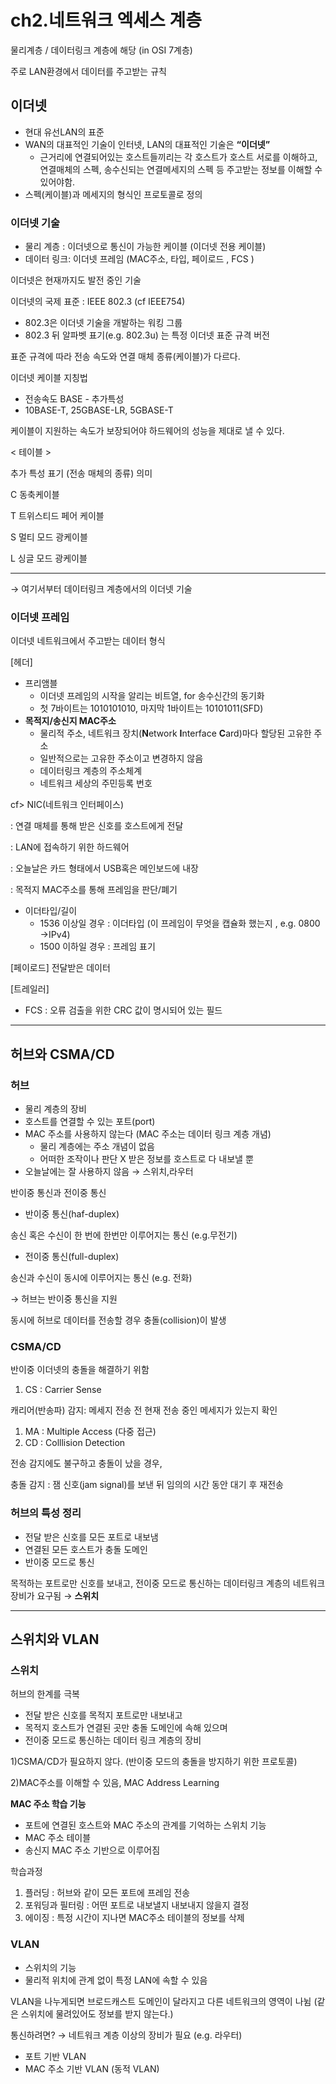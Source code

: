 # ch2.네트워크 엑세스 계층

물리계층 / 데이터링크 계층에 해당 (in OSI 7계층)

주로 LAN환경에서 데이터를 주고받는 규칙

## 이더넷

- 현대 유선LAN의 표준
- WAN의 대표적인 기술이 인터넷, LAN의 대표적인 기술은 **“이더넷”**
    - 근거리에 연결되어있는 호스트들끼리는 각 호스트가 호스트 서로를 이해하고, 연결매체의 스펙, 송수신되는 연결메세지의 스펙 등 주고받는 정보를 이해할 수 있어야함.
- 스펙(케이블)과 메세지의 형식인 프로토콜로 정의

### 이더넷 기술

- 물리 계층 : 이더넷으로 통신이 가능한 케이블 (이더넷 전용 케이블)
- 데이터 링크: 이더넷 프레임 (MAC주소, 타입, 페이로드 , FCS )

이더넷은 현재까지도 발전 중인 기술

이더넷의 국제 표준 : IEEE 802.3 (cf IEEE754) 

- 802.3은 이더넷 기술을 개발하는 워킹 그룹
- 802.3 뒤 알파벳 표기(e.g. 802.3u) 는 특정 이더넷 표준 규격 버전

표준 규격에 따라 전송 속도와 연결 매체 종류(케이블)가 다르다.

이더넷 케이블 지칭법

- 전송속도 BASE - 추가특성
- 10BASE-T, 25GBASE-LR, 5GBASE-T

케이블이 지원하는 속도가 보장되어야 하드웨어의 성능을 제대로 낼 수 있다.

< 테이블 >

추가 특성 표기 (전송 매체의 종류)  의미

C  동축케이블

T 트위스티드 페어 케이블

S 멀티 모드 광케이블

L 싱글 모드 광케이블

---

→ 여기서부터 데이터링크 계층에서의 이더넷 기술

### 이더넷 프레임

이더넷 네트워크에서 주고받는 데이터 형식

[헤더]

- 프리앰블
    - 이더넷 프레임의 시작을 알리는 비트열, for 송수신간의 동기화
    - 첫 7바이트는 1010101010, 마지막 1바이트는 10101011(SFD)
- **목적지/송신지 MAC주소**
    - 물리적 주소, 네트워크 장치(**N**etwork **I**nterface **C**ard)마다 할당된 고유한 주소
    - 일반적으로는 고유한 주소이고 변경하지 않음
    - 데이터링크 계층의 주소체계
    - 네트워크 세상의 주민등록 번호

cf>  NIC(네트워크 인터페이스)

: 연결 매체를 통해 받은 신호를 호스트에게 전달 

: LAN에 접속하기 위한 하드웨어

: 오늘날은 카드 형태에서 USB혹은 메인보드에 내장

: 목적지 MAC주소를 통해 프레임을 판단/폐기

- 이더타입/길이
    - 1536 이상일 경우 : 이더타입 (이 프레임이 무엇을 캡슐화 했는지 , e.g. 0800 →IPv4)
    - 1500 이하일 경우 : 프레임 표기

[페이로드]  전달받은 데이터

[트레일러]

- FCS : 오류 검출을 위한 CRC 값이 명시되어 있는 필드

---

## 허브와 CSMA/CD

### 허브

- 물리 계층의 장비
- 호스트를 연결할 수 있는 포트(port)
- MAC 주소를 사용하지 않는다 (MAC 주소는 데이터 링크 계층 개념)
    - 물리 계층에는 주소 개념이 없음
    - 어떠한 조작이나 판단 X 받은 정보를 호스트로 다 내보낼 뿐
- 오늘날에는 잘 사용하지 않음 → 스위치,라우터

반이중 통신과 전이중 통신

- 반이중 통신(haf-duplex)

송신 혹은 수신이 한 번에 한번만 이루어지는 통신 (e.g.무전기)

- 전이중 통신(full-duplex)

송신과 수신이 동시에 이루어지는 통신 (e.g. 전화)

→ 허브는 반이중 통신을 지원 

동시에 허브로 데이터를 전송할 경우 충돌(collision)이 발생

### CSMA/CD

반이중 이더넷의 충돌을 해결하기 위함

1. CS : Carrier Sense

캐리어(반송파) 감지: 메세지 전송 전 현재 전송 중인 메세지가 있는지 확인

1. MA : Multiple Access (다중 접근)
2. CD : Colllision Detection

전송 감지에도 불구하고 충돌이 났을 경우,

충돌 감지 : 잼 신호(jam signal)를 보낸 뒤 임의의 시간 동안 대기 후 재전송

### 허브의 특성 정리

- 전달 받은 신호를 모든 포트로 내보냄
- 연결된 모든 호스트가 충돌 도메인
- 반이중 모드로 통신

목적하는 포트로만 신호를 보내고, 전이중 모드로 통신하는 데이터링크 계층의 네트워크 장비가 요구됨 → **스위치**

---

## 스위치와 VLAN

### 스위치

허브의 한계를 극복

- 전달 받은 신호를 목적지 포트로만 내보내고
- 목적지 호스트가 연결된 곳만 충돌 도메인에 속해 있으며
- 전이중 모드로 통신하는 데이터 링크 계층의 장비

1)CSMA/CD가 필요하지 않다. (반이중 모드의 충돌을 방지하기 위한 프로토콜)

2)MAC주소를 이해할 수 있음, MAC Address Learning

**MAC 주소 학습 기능** 

- 포트에 연결된 호스트와 MAC 주소의 관계를 기억하는 스위치 기능
- MAC 주소 테이블
- 송신지 MAC 주소 기반으로 이루어짐

학습과정

1. 플러딩 : 허브와 같이 모든 포트에 프레임 전송
2. 포워딩과 필터링 : 어떤 포트로 내보낼지 내보내지 않을지 결정
3. 에이징 : 특정 시간이 지나면 MAC주소 테이블의 정보를 삭제

### VLAN

- 스위치의 기능
- 물리적 위치에 관계 없이 특정 LAN에 속할 수 있음

VLAN을 나누게되면 브로드캐스트 도메인이 달라지고 다른 네트워크의 영역이 나뉨 (같은 스위치에 물려있어도 정보를 받지 않는다.) 

통신하려면? → 네트워크 계층 이상의 장비가 필요 (e.g. 라우터)

- 포트 기반 VLAN
- MAC 주소 기반 VLAN (동적 VLAN)